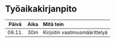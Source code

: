 # Työaikakirjanpito

| Päivä  | Aika | Mitä tein                     |
|:------:|-----:|:------------------------------|
| 09.11. |  30m | Kirjoitin vaatimusmäärittelyä |
